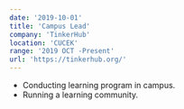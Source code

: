 ```yaml
---
date: '2019-10-01'
title: 'Campus Lead'
company: 'TinkerHub'
location: 'CUCEK'
range: '2019 OCT -Present'
url: 'https://tinkerhub.org/'
---
```


- Conducting learning program in campus.
- Running a learning community.
